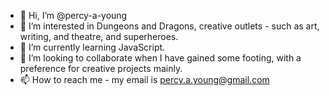 - 👋 Hi, I’m @percy-a-young
- 👀 I’m interested in Dungeons and Dragons, creative outlets - such as art, writing, and theatre, and superheroes.
- 🌱 I’m currently learning JavaScript.
- 💞️ I’m looking to collaborate when I have gained some footing, with a preference for creative projects mainly.
- 📫 How to reach me - my email is percy.a.young@gmail.com

<!---
percy-a-young/percy-a-young is a ✨ special ✨ repository because its `README.md` (this file) appears on your GitHub profile.
You can click the Preview link to take a look at your changes.
--->
